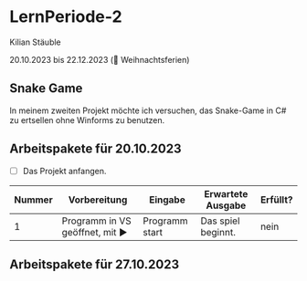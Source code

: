 # LernPeriode-2

Kilian Stäuble

20.10.2023 bis 22.12.2023 (🎄 Weihnachtsferien)

## Snake Game
In meinem zweiten Projekt möchte ich versuchen, das Snake-Game in C# zu ertsellen ohne Winforms zu benutzen.

## Arbeitspakete für 20.10.2023
- [ ] Das Projekt anfangen.

| Nummer | Vorbereitung | Eingabe  | Erwartete Ausgabe | Erfüllt? |
| --- | --- | --- | --- | ---|
| 1 |	Programm in VS geöffnet,  mit ▶️	| Programm start	| Das spiel beginnt.	| nein |

## Arbeitspakete für 27.10.2023
